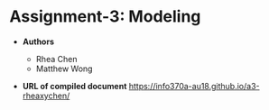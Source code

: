 # Assignment-3: Modeling

- **Authors**
    - Rhea Chen
    - Matthew Wong

- **URL of compiled document**
    https://info370a-au18.github.io/a3-rheaxychen/
